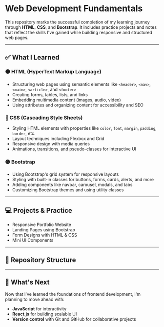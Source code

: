 # Web Development Fundamentals

This repository marks the successful completion of my learning journey through **HTML**, **CSS**, and **Bootstrap**. It includes practice projects and notes that reflect the skills I've gained while building responsive and structured web pages.

---

## ✅ What I Learned

### 🟠 HTML (HyperText Markup Language)
- Structuring web pages using semantic elements like `<header>`, `<nav>`, `<main>`, `<article>`, and `<footer>`
- Creating forms, tables, lists, and links
- Embedding multimedia content (images, audio, video)
- Using attributes and organizing content for accessibility and SEO

### 🔵 CSS (Cascading Style Sheets)
- Styling HTML elements with properties like `color`, `font`, `margin`, `padding`, `border`, etc.
- Layout techniques including Flexbox and Grid
- Responsive design with media queries
- Animations, transitions, and pseudo-classes for interactive UI

### 🟣 Bootstrap
- Using Bootstrap's grid system for responsive layouts
- Styling with built-in classes for buttons, forms, cards, alerts, and more
- Adding components like navbar, carousel, modals, and tabs
- Customizing Bootstrap themes and using utility classes

---

## 💻 Projects & Practice
- Responsive Portfolio Website
- Landing Pages using Bootstrap
- Form Designs with HTML & CSS
- Mini UI Components

---

## 📁 Repository Structure


---

## 🚀 What's Next
Now that I've learned the foundations of frontend development, I'm planning to move ahead with:
- **JavaScript** for interactivity
- **React.js** for building scalable UI
- **Version control** with Git and GitHub for collaborative projects

